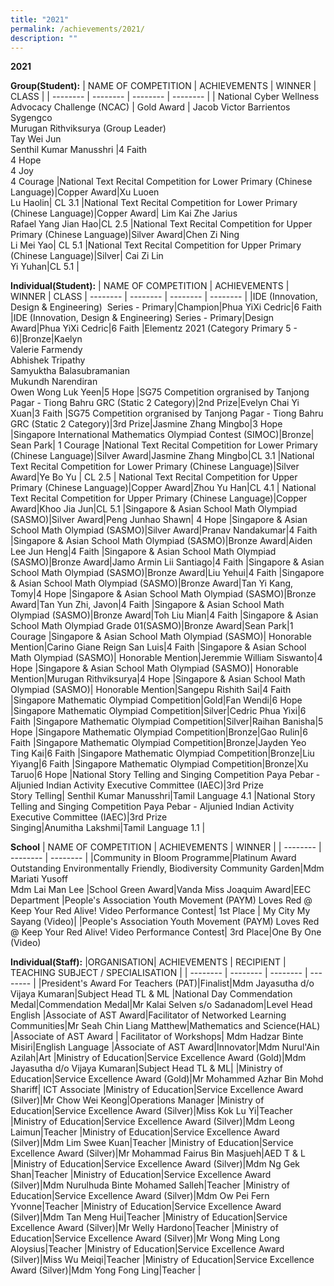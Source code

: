 ```yaml
---
title: "2021"
permalink: /achievements/2021/
description: ""
---
```

**2021**

**Group(Student):**
| NAME OF COMPETITION | ACHIEVEMENTS | WINNER | CLASS |
| -------- | -------- | -------- | -------- |
| National Cyber Wellness Advocacy Challenge (NCAC)     | Gold Award     | Jacob Victor Barrientos Sygengco<br>Murugan Rithviksurya (Group Leader)  <br>Tay Wei Jun  <br>Senthil Kumar Manusshri     |4 Faith <br>4 Hope  <br>4 Joy  <br>4 Courage
|National Text Recital Competition for Lower Primary (Chinese Language)|Copper Award|Xu Luoen  <br>Lu Haolin| CL 3.1
|National Text Recital Competition for Lower Primary (Chinese Language)|Copper Award| Lim Kai Zhe Jarius  <br>Rafael Yang Jian Hao|CL 2.5
|National Text Recital Competition for Upper Primary (Chinese Language)|Silver Award|Chen Zi Ning  <br>Li Mei Yao| CL 5.1
|National Text Recital Competition for Upper Primary (Chinese Language)|Silver| Cai Zi Lin <br>Yi Yuhan|CL 5.1 |

**Individual(Student):**
| NAME OF COMPETITION | ACHIEVEMENTS | WINNER | CLASS
| -------- | -------- | -------- | -------- |
|IDE (Innovation, Design & Engineering)  Series - Primary|Champion|Phua YiXi Cedric|6 Faith
 |IDE (Innovation, Design & Engineering) Series - Primary|Design Award|Phua YiXi Cedric|6 Faith
|Elementz 2021 (Category Primary 5 - 6)|Bronze|Kaelyn<br>Valerie Farmendy <br>Abhishek Tripathy  <br>Samyuktha Balasubramanian  <br>Mukundh Narendiran  <br>Owen Wong Luk Yeen|5 Hope
 |SG75 Competition orgranised by Tanjong Pagar - Tiong Bahru GRC (Static 2 Category)|2nd Prize|Evelyn Chai Yi Xuan|3 Faith
 |SG75 Competition orgranised by Tanjong Pagar - Tiong Bahru GRC (Static 2 Category)|3rd Prize|Jasmine Zhang Mingbo|3 Hope
|Singapore International Mathematics Olympiad Contest (SIMOC)|Bronze| Sean Park| 1 Courage
|National Text Recital Competition for Lower Primary (Chinese Language)|Silver Award|Jasmine Zhang Mingbo|CL 3.1
|National Text Recital Competition for Lower Primary (Chinese Language)|Silver Award|Ye Bo Yu | CL 2.5
| National Text Recital Competition for Upper Primary (Chinese Language)|Copper Award|Zhou Yu Han|CL 4.1
| National Text Recital Competition for Upper Primary (Chinese Language)|Copper Award|Khoo Jia Jun|CL 5.1
|Singapore & Asian School Math Olympiad (SASMO)|Silver Award|Peng Junhao Shawn| 4 Hope
|Singapore & Asian School Math Olympiad (SASMO)|Silver Award|Pranav Nandakumar|4 Faith
|Singapore & Asian School Math Olympiad (SASMO)|Bronze Award|Aiden Lee Jun Heng|4 Faith
|Singapore & Asian School Math Olympiad (SASMO)|Bronze Award|Jamo Armin Lii Santiago|4 Faith
|Singapore & Asian School Math Olympiad (SASMO)|Bronze Award|Liu Yehui|4 Faith
|Singapore & Asian School Math Olympiad (SASMO)|Bronze Award|Tan Yi Kang, Tomy|4 Hope
|Singapore & Asian School Math Olympiad (SASMO)|Bronze Award|Tan Yun Zhi, Javon|4 Faith
|Singapore & Asian School Math Olympiad (SASMO)|Bronze Award|Toh Liu Mian|4 Faith
|Singapore & Asian School Math Olympiad Grade 01(SASMO)|Bronze Award|Sean Park|1 Courage
|Singapore & Asian School Math Olympiad (SASMO)| Honorable Mention|Carino Giane Reign San Luis|4 Faith
|Singapore & Asian School Math Olympiad (SASMO)| Honorable Mention|Jeremmie William Siswanto|4 Hope
|Singapore & Asian School Math Olympiad (SASMO)| Honorable Mention|Murugan Rithviksurya|4 Hope
|Singapore & Asian School Math Olympiad (SASMO)| Honorable Mention|Sangepu Rishith Sai|4 Faith
|Singapore Mathematic Olympiad Competition|Gold|Fan Wendi|6 Hope
|Singapore Mathematic Olympiad Competition|Silver|Cedric Phua Yixi|6 Faith
|Singapore Mathematic Olympiad Competition|Silver|Raihan Banisha|5 Hope
|Singapore Mathematic Olympiad Competition|Bronze|Gao Rulin|6 Faith
|Singapore Mathematic Olympiad Competition|Bronze|Jayden Yeo Ting Kai|6 Faith
|Singapore Mathematic Olympiad Competition|Bronze|Liu Yiyang|6 Faith
|Singapore Mathematic Olympiad Competition|Bronze|Xu Taruo|6 Hope
|National Story Telling and Singing Competition Paya Pebar - Aljunied Indian Activity Executive Committee (IAEC)|3rd Prize  <br>Story Telling| Senthil Kumar Manusshri|Tamil Language 4.1
|National Story Telling and Singing Competition Paya Pebar - Aljunied Indian Activity Executive Committee (IAEC)|3rd Prize  <br>Singing|Anumitha Lakshmi|Tamil Language 1.1 |

**School**
| NAME OF COMPETITION | ACHIEVEMENTS | WINNER |
| -------- | -------- | -------- | 
|Community in Bloom Programme|Platinum Award Outstanding Environmentally Friendly, Biodiversity Community Garden|Mdm Mariati Yusoff  <br>Mdm Lai Man Lee
|School Green Award|Vanda Miss Joaquim Award|EEC Department
|People's Association Youth Movement (PAYM) Loves Red @ Keep Your Red Alive! Video Performance Contest| 1st Place | My City My Sayang (Video)|
|People's Association Youth Movement (PAYM) Loves Red @ Keep Your Red Alive! Video Performance Contest| 3rd Place|One By One (Video)

**Individual(Staff):**
|ORGANISATION| ACHIEVEMENTS | RECIPIENT | TEACHING SUBJECT / SPECIALISATION |
| -------- | -------- | -------- |  -------- | 
|President's Award For Teachers (PAT)|Finalist|Mdm Jayasutha d/o Vijaya Kumaran|Subject Head TL & ML
|National Day Commendation Medal|Commendation Medal|Mr Kalai Selven s/o Sadanadom|Level Head English
|Associate of AST Award|Facilitator of Networked Learning Communities|Mr Seah Chin Liang Matthew|Mathematics and Science(HAL)
|Associate of AST Award | Facilitator of Workshops| Mdm Hadzar Binte Misiri|English Language
|Associate of AST Award|Innovator|Mdm Nurul'Ain Azilah|Art
|Ministry of Education|Service Excellence Award (Gold)|Mdm Jayasutha d/o Vijaya Kumaran|Subject Head TL & ML|
|Ministry of Education|Service Excellence Award (Gold)|Mr Mohammed Azhar Bin Mohd Shariff| ICT Associate
|Ministry of Education|Service Excellence Award (Silver)|Mr Chow Wei Keong|Operations Manager
|Ministry of Education|Service Excellence Award (Silver)|Miss Kok Lu Yi|Teacher
|Ministry of Education|Service Excellence Award (Silver)|Mdm Leong Laimun|Teacher
|Ministry of Education|Service Excellence Award (Silver)|Mdm Lim Swee Kuan|Teacher
|Ministry of Education|Service Excellence Award (Silver)|Mr Mohammad Fairus Bin Masjueh|AED T & L
|Ministry of Education|Service Excellence Award (Silver)|Mdm Ng Gek Shan|Teacher
|Ministry of Education|Service Excellence Award (Silver)|Mdm Nurulhuda Binte Mohamed Salleh|Teacher
|Ministry of Education|Service Excellence Award (Silver)|Mdm Ow Pei Fern Yvonne|Teacher
|Ministry of Education|Service Excellence Award (Silver)|Mdm Tan Meng Hui|Teacher
|Ministry of Education|Service Excellence Award (Silver)|Mr Welly Hardono|Teacher
|Ministry of Education|Service Excellence Award (Silver)|Mr Wong Ming Long Aloysius|Teacher
|Ministry of Education|Service Excellence Award (Silver)|Miss Wu Meiqi|Teacher
|Ministry of Education|Service Excellence Award (Silver)|Mdm Yong Fong Ling|Teacher |